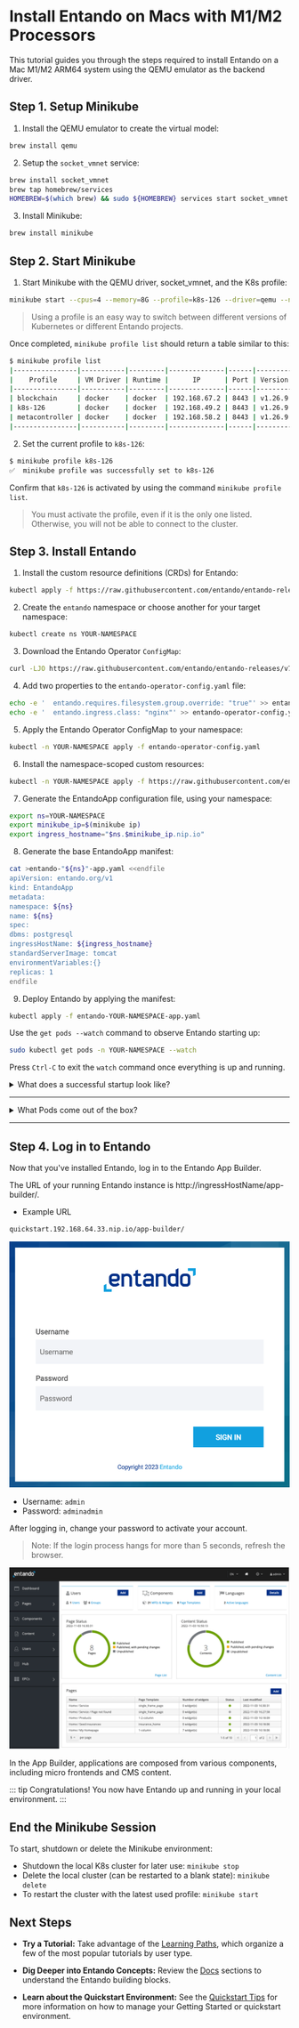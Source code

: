 
# Install Entando on Macs with M1/M2 Processors

This tutorial guides you through the steps required to install Entando on a Mac M1/M2 ARM64 system using the QEMU emulator as the backend driver.

## Step 1. Setup Minikube
1. Install the QEMU emulator to create the virtual model:
``` sh
brew install qemu
```
2. Setup the `socket_vmnet` service:
``` sh
brew install socket_vmnet
brew tap homebrew/services
HOMEBREW=$(which brew) && sudo ${HOMEBREW} services start socket_vmnet
```

3. Install Minikube:
``` sh
brew install minikube
```

## Step 2. Start Minikube

1. Start Minikube with the QEMU driver, socket_vmnet, and the K8s profile:

``` sh
minikube start --cpus=4 --memory=8G --profile=k8s-126 --driver=qemu --network=socket_vmnet --addons=ingress,default-storageclass,storage-provisioner --kubernetes-version=v1.26.9
```

> Using a profile is an easy way to switch between different versions of Kubernetes or different Entando projects. 

Once completed, `minikube profile list` should return a table similar to this:
``` sh
$ minikube profile list
|----------------|-----------|---------|--------------|------|---------|---------|-------|--------|
|    Profile     | VM Driver | Runtime |      IP      | Port | Version | Status  | Nodes | Active |
|----------------|-----------|---------|--------------|------|---------|---------|-------|--------|
| blockchain     | docker    | docker  | 192.168.67.2 | 8443 | v1.26.9 | Unknown |     1 | *      |
| k8s-126        | docker    | docker  | 192.168.49.2 | 8443 | v1.26.9 | Unknown |     1 |        |
| metacontroller | docker    | docker  | 192.168.58.2 | 8443 | v1.26.9 | Unknown |     1 |        |
|----------------|-----------|---------|--------------|------|---------|---------|-------|--------|
```
2. Set the current profile to `k8s-126`:
``` sh
$ minikube profile k8s-126                                                                                               
✅  minikube profile was successfully set to k8s-126
```
Confirm that `k8s-126` is activated by using the command `minikube profile list`.

> You must activate the profile, even if it is the only one listed. Otherwise, you will not be able to connect to the cluster. 

## Step 3. Install Entando
1. Install the custom resource definitions (CRDs) for Entando: 
``` sh
kubectl apply -f https://raw.githubusercontent.com/entando/entando-releases/v7.3.0/dist/ge-1-1-6/namespace-scoped-deployment/cluster-resources.yaml
```

2. Create the `entando` namespace or choose another for your target namespace:
``` sh
kubectl create ns YOUR-NAMESPACE
```
3. Download the Entando Operator `ConfigMap`:
``` sh
curl -LJO https://raw.githubusercontent.com/entando/entando-releases/v7.3.0/dist/ge-1-1-6/samples/entando-operator-config.yaml
```

4. Add two properties to the `entando-operator-config.yaml` file:
``` sh
echo -e '  entando.requires.filesystem.group.override: "true"' >> entando-operator-config.yaml 
echo -e '  entando.ingress.class: "nginx"' >> entando-operator-config.yaml
```
5. Apply the Entando Operator ConfigMap to your namespace:
``` sh
kubectl -n YOUR-NAMESPACE apply -f entando-operator-config.yaml
```
6. Install the namespace-scoped custom resources:
``` sh
kubectl -n YOUR-NAMESPACE apply -f https://raw.githubusercontent.com/entando/entando-releases/v7.3.0/dist/ge-1-1-6/namespace-scoped-deployment/namespace-resources.yaml
```

7. Generate the EntandoApp configuration file, using your namespace:
``` sh 
export ns=YOUR-NAMESPACE 
export minikube_ip=$(minikube ip)
export ingress_hostname="$ns.$minikube_ip.nip.io"
```

8. Generate the base EntandoApp manifest:
``` sh
cat >entando-"${ns}"-app.yaml <<endfile
apiVersion: entando.org/v1
kind: EntandoApp
metadata:
namespace: ${ns}
name: ${ns}
spec:
dbms: postgresql
ingressHostName: ${ingress_hostname}
standardServerImage: tomcat
environmentVariables:{}
replicas: 1
endfile
```
9. Deploy Entando by applying the manifest:
``` sh
kubectl apply -f entando-YOUR-NAMESPACE-app.yaml
```


Use the `get pods --watch` command to observe Entando starting up:

```sh
sudo kubectl get pods -n YOUR-NAMESPACE --watch
```
Press `Ctrl-C` to exit the `watch` command once everything is up and running.

<details><summary>What does a successful startup look like?</summary>

- The `entando-operator` and `entando-k8s-service` start when you apply the namespace resources above, so they should already be in the `Running` status by the time you reach this point
- When you apply the `entando-app.yaml`, the `quickstart-deployer` starts and kicks off a series of deployments, beginning with the Keycloak deployment via the `default-sso-in-namespace-deployer`

**Jobs / Deployments**
- Some Pods, like `quickstart-deployer`, run to completion and then shutdown; they should eventually show `READY`: `0/1` and `STATUS`: `Completed`
- Other deployments, like `quickstart-ab-deployment` or `quickstart-deployment`, should eventually show `READY`: `1/1` and `STATUS`: `Running`

**Lifecycle Events**
- Each line represents an event: `Pending`, `ContainerCreating`, `Running` or `Completed`
- Restarts should ideally be `0`; otherwise, there may be a resource problem (slow network, not enough CPU or memory, etc.) with your cluster, and Kubernetes is trying to self-heal
- This is a partial history for a typical install.
``` shell-session
NAME                                                  READY   STATUS              RESTARTS  AGE    
entando-operator-5b5465788b-s6wjh                    1/1     Running             0          99m
entando-k8s-service-86f8954d56-lp5nl                 1/1     Running             0          99m
quickstart-deployer-7217                             0/1     ContainerCreating   0          7s
quickstart-deployer-7217                             1/1     Running             0          14s
default-sso-in-namespace-deployer-2045               0/1     Pending             0          0s
default-sso-in-namespace-deployer-2045               0/1     Pending             0          0s
default-sso-in-namespace-deployer-2045               0/1     ContainerCreating   0          0s
default-sso-in-namespace-deployer-2045               1/1     Running             0          4s
default-sso-in-namespace-deployment-7ddc5d44f-bsq7w  0/1     Pending             0          0s
default-sso-in-namespace-deployment-7ddc5d44f-bsq7w  0/1     Pending             0          5s
default-sso-in-namespace-deployment-7ddc5d44f-bsq7w  0/1     ContainerCreating   0          5s
default-sso-in-namespace-deployment-7ddc5d44f-bsq7w  0/1     Running             0          88s
default-sso-in-namespace-deployment-7ddc5d44f-bsq7w  0/1     Running             0          114s
default-sso-in-namespace-deployment-7ddc5d44f-bsq7w  1/1     Running             0          115s
default-sso-in-namespace-deployer-2045               0/1     Completed           0          2m6s
default-sso-in-namespace-deployer-2045               0/1     Terminating         0          2m6s
default-sso-in-namespace-deployer-2045               0/1     Terminating         0          2m6s
quickstart-ab-deployment-5b5c7c4f5c-w774v            0/1     Pending             0          0s
quickstart-ab-deployment-5b5c7c4f5c-w774v            0/1     Pending             0          0s
quickstart-ab-deployment-5b5c7c4f5c-w774v            0/1     ContainerCreating   0          0s
quickstart-deployment-667859b44d-nnk79               0/1     Pending             0          0s
quickstart-cm-deployment-69bb5f9fd8-ll8dk            0/1     Pending             0          0s
quickstart-deployment-667859b44d-nnk79               0/1     Pending             0          2s
quickstart-deployment-667859b44d-nnk79               0/1     ContainerCreating   0          2s
quickstart-cm-deployment-69bb5f9fd8-ll8dk            0/1     Pending             0          2s
quickstart-cm-deployment-69bb5f9fd8-ll8dk            0/1     ContainerCreating   0          3s
quickstart-cm-deployment-69bb5f9fd8-ll8dk            0/1     Running             0          88s
quickstart-ab-deployment-5b5c7c4f5c-w774v            0/1     Running             0          102s
quickstart-ab-deployment-5b5c7c4f5c-w774v            0/1     Running             0          2m
quickstart-cm-deployment-69bb5f9fd8-ll8dk            0/1     Running             0          2m3s
quickstart-ab-deployment-5b5c7c4f5c-w774v            1/1     Running             0          2m10s
quickstart-cm-deployment-69bb5f9fd8-ll8dk            1/1     Running             0          2m12s
quickstart-deployment-667859b44d-nnk79               0/1     Running             0          3m29s
quickstart-deployment-667859b44d-nnk79               0/1     Running             0          4m50s
quickstart-deployment-667859b44d-nnk79               1/1     Running             0          4m52s
quickstart-deployer-7217                             0/1     Completed           0          7m17s
quickstart-deployer-7217                             0/1     Terminating         0          7m17s
quickstart-deployer-7217                             0/1     Terminating         0          7m17s
pn-3c07adf0-fac54a9f-entando-app-builder-menu-bff-deployer-6999   0/1     Pending             0          0s
pn-3c07adf0-fac54a9f-entando-app-builder-menu-bff-deployer-6999   0/1     Pending             0          0s
pn-3c07adf0-fac54a9f-entando-app-builder-menu-bff-deployer-6999   0/1     ContainerCreating   0          0s
quickstart-pn-3c07adf0-fac54a9f-entando-app-builder-menu-b-link-deployer-2017   0/1     Pending             0          0s
quickstart-pn-3c07adf0-fac54a9f-entando-app-builder-menu-b-link-deployer-2017   0/1     Pending             0          0s
quickstart-pn-3c07adf0-fac54a9f-entando-app-builder-menu-b-link-deployer-2017   0/1     ContainerCreating   0          0s
pn-3c07adf0-fac54a9f-entando-app-builder-menu-bff-deployer-6999                 1/1     Running             0          12s
pn-3c07adf0-fac54a9f-entando-app-builder-menu-bff-deploymep6j87                 0/1     Pending             0          0s
quickstart-pn-3c07adf0-fac54a9f-entando-app-builder-menu-b-link-deployer-2017   1/1     Running             0          16s
pn-3c07adf0-fac54a9f-entando-app-builder-menu-bff-deploymep6j87                 0/1     Pending             0          5s
pn-3c07adf0-fac54a9f-entando-app-builder-menu-bff-deploymep6j87                 0/1     ContainerCreating   0          5s
pn-3c07adf0-fac54a9f-entando-app-builder-menu-bff-deploymep6j87                 0/1     Running             0          40s
pn-3c07adf0-fac54a9f-entando-app-builder-menu-bff-deploymep6j87                 0/1     Running             0          53s
pn-3c07adf0-fac54a9f-entando-app-builder-menu-bff-deploymep6j87                 1/1     Running             0          54s
pn-3c07adf0-fac54a9f-entando-app-builder-menu-bff-deployer-6999                 0/1     Completed           0          69s
quickstart-pn-3c07adf0-fac54a9f-entando-app-builder-menu-b-link-deployer-2017   0/1     Completed           0          70s
pn-3c07adf0-fac54a9f-entando-app-builder-menu-bff-deployer-6999                 0/1     Completed           0          71s
pn-3c07adf0-fac54a9f-entando-app-builder-menu-bff-deployer-6999                 0/1     Terminating         0          71s
pn-3c07adf0-fac54a9f-entando-app-builder-menu-bff-deployer-6999                 0/1     Terminating         0          71s
quickstart-pn-3c07adf0-fac54a9f-entando-app-builder-menu-b-link-deployer-2017   0/1     Completed           0          72s
quickstart-pn-3c07adf0-fac54a9f-entando-app-builder-menu-b-link-deployer-2017   0/1     Terminating         0          72s
quickstart-pn-3c07adf0-fac54a9f-entando-app-builder-menu-b-link-deployer-2017   0/1     Terminating         0          72s

```

</details>

---

<details><summary>What Pods come out of the box?</summary>

``` bash
kubectl get pods -n YOUR-NAMESPACE
```

``` shell-session
NAME                                                  READY   STATUS    RESTARTS   AGE
entando-operator-cf499c46c-r2bhn                                  1/1     Running   0          13m
entando-k8s-service-6c94495c87-j9p7b                              1/1     Running   0          13m
default-postgresql-dbms-in-namespace-deployment-ddf96f9c6-k46w4   1/1     Running   0          13m
default-sso-in-namespace-deployment-59d6cd795b-pgvth              1/1     Running   0          13m
quickstart-ab-deployment-7cd5c9987b-v96sv                         1/1     Running   0          13m
quickstart-cm-deployment-5896d4f8c5-sl8pg                         1/1     Running   0          13m
quickstart-deployment-57864cdfdf-n699w                            1/1     Running   0          13m
pn-3c07adf0-fac54a9f-entando-app-builder-menu-bff-deploymep6j87   1/1     Running   0          13m
```

</details>

---

## Step 4. Log in to Entando

Now that you've installed Entando, log in to the Entando App Builder.

The URL of your running Entando instance is http://ingressHostName/app-builder/.


- Example URL

``` bash
quickstart.192.168.64.33.nip.io/app-builder/
```

![login window](../../docs/getting-started/img/entando-login.png)

- Username: `admin`
- Password: `adminadmin`

After logging in, change your password to activate your account.

>Note: If the login process hangs for more than 5 seconds, refresh the browser.

![Entando App Builder](../../docs/getting-started/img/entando-app-builder.png)

In the App Builder, applications are composed from various components, including micro frontends and CMS content.

::: tip Congratulations!
You now have Entando up and running in your local environment.
:::

## End the Minikube Session
To start, shutdown or delete the Minikube environment: 

* Shutdown the local K8s cluster for later use: `minikube stop`
* Delete the local cluster (can be restarted to a blank state): `minikube delete`
* To restart the cluster with the latest used profile: `minikube start`

## Next Steps

* **Try a Tutorial:** Take advantage of the [Learning Paths](../../tutorials/), which organize a few of the most popular tutorials by user type.

* **Dig Deeper into Entando Concepts:** Review the [Docs](../) sections to understand the Entando building blocks.

* **Learn about the Quickstart Environment:** See the [Quickstart Tips](../../docs/reference/local-tips-and-tricks.md) for more information on how to manage your Getting Started or quickstart environment.